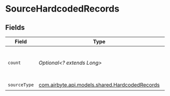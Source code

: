 # SourceHardcodedRecords


## Fields

| Field                                                                                     | Type                                                                                      | Required                                                                                  | Description                                                                               |
| ----------------------------------------------------------------------------------------- | ----------------------------------------------------------------------------------------- | ----------------------------------------------------------------------------------------- | ----------------------------------------------------------------------------------------- |
| `count`                                                                                   | *Optional<? extends Long>*                                                                | :heavy_minus_sign:                                                                        | How many records per stream should be generated                                           |
| `sourceType`                                                                              | [com.airbyte.api.models.shared.HardcodedRecords](../../models/shared/HardcodedRecords.md) | :heavy_check_mark:                                                                        | N/A                                                                                       |
